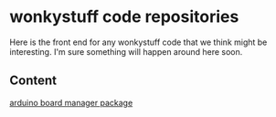 # wonkystuff code repositories

Here is the front end for any wonkystuff code that we think might be interesting. I'm sure something will happen around here soon.

## Content

[arduino board manager package](/arduino)
